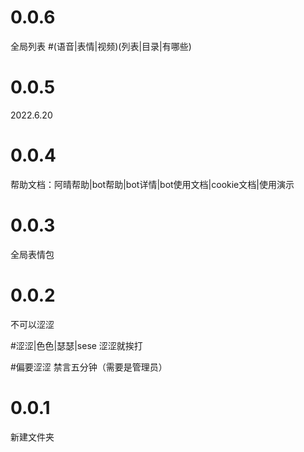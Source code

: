 # 0.0.6
全局列表
 #(语音|表情|视频)(列表|目录|有哪些)
# 0.0.5
2022.6.20
# 0.0.4

帮助文档：阿晴帮助|bot帮助|bot详情|bot使用文档|cookie文档|使用演示
# 0.0.3
全局表情包

# 0.0.2
不可以涩涩

 #涩涩|色色|瑟瑟|sese
涩涩就挨打

 #偏要涩涩
禁言五分钟（需要是管理员）
# 0.0.1
新建文件夹
